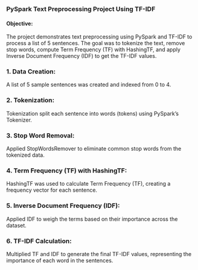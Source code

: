 ### PySpark Text Preprocessing Project Using TF-IDF
#### Objective:
The project demonstrates text preprocessing using PySpark and TF-IDF to process a list of 5 sentences. The goal was to tokenize the text, remove stop words, compute Term Frequency (TF) with HashingTF, and apply Inverse Document Frequency (IDF) to get the TF-IDF values.
### 1. Data Creation:
A list of 5 sample sentences was created and indexed from 0 to 4.
### 2. Tokenization:
Tokenization split each sentence into words (tokens) using PySpark’s Tokenizer.
### 3. Stop Word Removal:
Applied StopWordsRemover to eliminate common stop words from the tokenized data.
### 4. Term Frequency (TF) with HashingTF:
HashingTF was used to calculate Term Frequency (TF), creating a frequency vector for each sentence.
### 5. Inverse Document Frequency (IDF):
Applied IDF to weigh the terms based on their importance across the dataset.
### 6. TF-IDF Calculation:
Multiplied TF and IDF to generate the final TF-IDF values, representing the importance of each word in the sentences.
